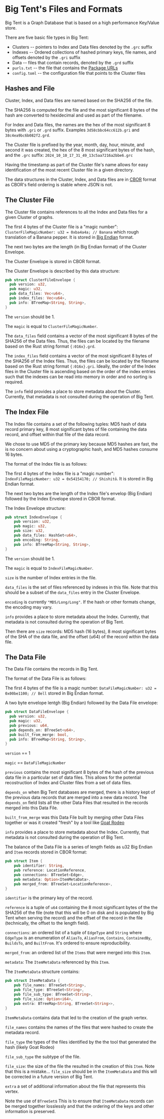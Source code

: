 # Big Tent's Files and Formats

Big Tent is a Graph Database that is based on a high performance Key/Value store.

There are five basic file types in Big Tent:

* Clusters -- pointers to Index and Data files denoted by the `.grc` suffix
* Indexes -- Ordered collections of hashed primary keys, file names, and offsets denoted by the `.gri` suffix
* Data -- files that contain records, denoted by the `.grd` suffix
* `purls.txt` -- the file that contains the [Package URLs](https://github.com/package-url/purl-spec)
* `config.toml` -- the configuration file that points to the Cluster files

## Hashes and File

Cluster, Index, and Data files are named based on the SHA256 of the file.

The SHA256 is computed for the file and the most significant 8 bytes of the hash
are converted to hexidecimal and used as part of the filename.

For Index and Data files, the names are the hex of the most significant
8 bytes with `.gri` or `.grd` suffix. Examples `3d58cbbc64cc612b.gri` and
`38c4ea9bc6b082f2.grd`.

The Cluster file is prefixed by the year, month, day, hour, minute, and
second it was created, the hex of the 8 most significant bytes of the hash,
and the `.grc` suffix: `2024_10_10_17_31_49_13c5aa7216a2bbe6.grc`

Having the timestamp as part of the Cluster file's name allows for
easy identification of the most recent Cluster file in a given directory.

The data structures in the Cluster, Index, and Data files are in
[CBOR](https://cbor.io/) format as CBOR's field ordering is stable
where JSON is not.

## The Cluster File

The Cluster file contains references to all the Index and Data
files for a given Cluster of graphs.

The first 4 bytes of the Cluster file is a "magic number": `ClusterFileMagicNumber: u32 = 0xba4a4a; // Banana`
which rough translation of a Banana pepper. It is stored in [Big Endian](https://en.wikipedia.org/wiki/Endianness) format.

The next two bytes are the length (in Big Endian format) of the Cluster Envelope.

The Cluster Envelope is stored in CBOR format.

The Cluster Envelope is described by this data structure:

```rust
pub struct ClusterFileEnvelope {
  pub version: u32,
  pub magic: u32,
  pub data_files: Vec<u64>,
  pub index_files: Vec<u64>,
  pub info: BTreeMap<String, String>,
}
```

The `version` should be 1.

The `magic` is equal to `ClusterFileMagicNumber`.

The `data_files` field contains a vector of the most significant 8 bytes of the SHA256 of the Data files. Thus,
the files can be located by the filename based on the Rust string format `{:016x}.grd`.

The `index_files` field contains a vector of the most significant 8 bytes of the SHA256 of the Index files. Thus,
the files can be located by the filename based on the Rust string format `{:016x}.gri`. Ideally, the order of the Index
files in the Cluster file is ascending based on the order of the index entries such that the indexes can be
read into memory in order and no sorting is required.

The `info` field provides a place to store metadata about the Cluster. Currently, that metadata is not consulted
during the operation of Big Tent.

## The Index File

The Index file contains a set of the following tuples: MD5 hash of data record primary key, 8 most significant bytes
of file containing the data record, and offset within that file of the data record.

We chose to use MD5 of the primary key because MD5 hashes are fast, the is no concern about using a cryptographic
hash, and MD5 hashes consume 16 bytes.

The format of the Index file is as follows:

The first 4 bytes of the Index file is a "magic number": `IndexFileMagicNumber: u32 = 0x54154170; // Shishitō`. It is
stored in Big Endian format.

The next two bytes are the length of the Index file's envelop (Big Endian) followed by the Index Envelope
stored in CBOR format.

The Index Envelope structure:

```rust
pub struct IndexEnvelope {
    pub version: u32,
    pub magic: u32,
    pub size: u32,
    pub data_files: HashSet<u64>,
    pub encoding: String,
    pub info: BTreeMap<String, String>,
}
```

The `version` should be 1.

The `magic` is equal to `IndexFileMagicNumber`.

`size` is the number of Index entries in the file.

`data_files` is the set of files referenced by indexes in this file. Note that this should
be a subset of the `data_files` entry in the Cluster Envelope.

`encoding` is currently `"MD5/Long/Long"`. If the hash or other formats change, the encoding may vary.

`info` provides a place to store metadata about the Index. Currently, that metadata is not consulted
during the operation of Big Tent.

Then there are `size` records: MD5 hash (16 bytes), 8 most significant bytes of the SHA of the data file,
and the offset (u64) of the record within the data file.

## The Data File

The Data File contains the records in Big Tent.

The format of the Data File is as follows:

The first 4 bytes of the file is a magic number: `DataFileMagicNumber: u32 = 0x00be1100; // Bell`
stored in Big Endian format.

A two byte envelope lentgh (Big Endian) followed by the Data File envelope:

```rust
pub struct DataFileEnvelope {
  pub version: u32,
  pub magic: u32,
  pub previous: u64,
  pub depends_on: BTreeSet<u64>,
  pub built_from_merge: bool,
  pub info: BTreeMap<String, String>,
}
```

`version` == 1

`magic` == `DataFileMagicNumber`

`previous` contains the most significant 8 bytes of the hash of the previous data file in
a particular set of data files. This allows for the potential recostruction of Index and Cluster
files from a set of data files.

`depends_on` when Big Tent databases are merged, there is a history kept of the previous data records
that are merged into a new data record. The `depends_on` field lists all the other Data Files that
resulted in the records merged into this Data File.

`built_from_merge` was this Data File built by merging other Data Files together or was it created
"fresh" by a tool like [Goat Rodeo](https://github.com/spice-labs-inc/goatrodeo)

`info` provides a place to store metadata about the Index. Currently, that metadata is not consulted
during the operation of Big Tent.

The balance of the Data File is a series of length fields as u32 Big Endian and `Item` records stored in CBOR format:

```rust
pub struct Item {
    pub identifier: String,
    pub reference: LocationReference,
    pub connections: BTreeSet<Edge>,
    pub metadata: Option<ItemMetaData>,
    pub merged_from: BTreeSet<LocationReference>,
}
```

`identifier` is the primary key of the record.

`reference` is a tuple of `u64` containing the 8 most significant bytes of the the SHA256 of the file (note that this will be 0 on disk and is populated by
  Big Tent when serving the record) and the offset of the record in the file (technically, the offset to the length field).

`connections`: an ordered list of a tuple of `EdgeType` and `String` where `EdgeType` is an enumeration of `AliasTo`, `AliasFrom`, `Contains`, `ContainedBy`,
  `BuildsTo`, and `BuiltFrom`. It's ordered to ensure reproducibility.

`merged_from`: an ordered list of the `Items` that were merged into this `Item`.

`metadata`: The `ItemMetaData` referenced by this `Item`.

The `ItemMetaData` structure contains:

```rust
pub struct ItemMetaData {
    pub file_names: BTreeSet<String>,
    pub file_type: BTreeSet<String>,
    pub file_sub_type: BTreeSet<String>,
    pub file_size: Option<i64>,
    pub extra: BTreeMap<String, BTreeSet<String>>,
}
```

`ItemMetaData` contains data that led to the creation of the graph vertex.

`file_names` contains the names of the files that were hashed to create the metadata record.

`file_type` the types of the files identified by the the tool that generated the hash (likely Goat Rodeo)

`file_sub_type` the subtype of the file.

`file_size`: the size of the file the resulted in the creation of this `Item`. Note that this is a mistake... `file_size` should be in the `ItemMetaData` and this will be corrected in a future version of Big Tent.

`extra` a set of additional information about the file that represents this vertex.

Note the use of `BTreeSet`s This is to ensure that `ItemMetaData` records can be merged together losslessly and that
the ordering of the keys and other information is preserved.


